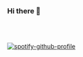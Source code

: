 ### Hi there 👋


<br />
<br />

<p align="center">
  
[![spotify-github-profile](https://spotify-github-profile.vercel.app/api/view?uid=2lfjc8yfjvsg1dxagzhbuevrx&cover_image=true&theme=default&show_offline=false&background_color=121212&interchange=false)](https://github.com/kittinan/spotify-github-profile)

</p>

<!--
**MarcosLima98/MarcosLima98** is a ✨ _special_ ✨ repository because its `README.md` (this file) appears on your GitHub profile.

Here are some ideas to get you started:

- 🔭 I’m currently working on ...
- 🌱 I’m currently learning ...
- 👯 I’m looking to collaborate on ...
- 🤔 I’m looking for help with ...
- 💬 Ask me about ...
- 📫 How to reach me: ...
- 😄 Pronouns: ...
- ⚡ Fun fact: ...
-->
